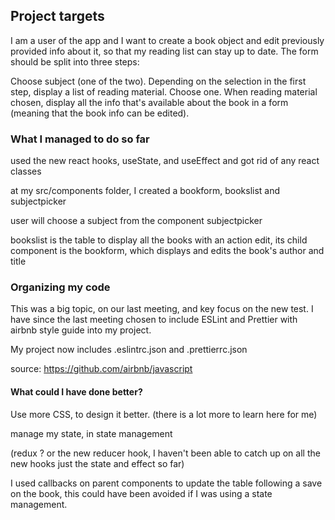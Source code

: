 ## Project targets

I am a user of the app and I want to create a book object and edit previously provided info about it, so that my reading list can stay up to date. The form should be split into three steps:

Choose subject (one of the two).
Depending on the selection in the first step, display a list of reading material. Choose one.
When reading material chosen, display all the info that's available about the book in a form (meaning that the book info can be edited).

### What I managed to do so far

used the new react hooks, useState, and useEffect and got rid of any react classes

at my src/components folder, I created a bookform, bookslist and subjectpicker

user will choose a subject from the component subjectpicker

bookslist is the table to display all the books with an action edit, its child component is the bookform, which displays and edits the book's author and title

### Organizing my code

This was a big topic, on our last meeting, and key focus on the new test.
I have since the last meeting
chosen to include ESLint and Prettier with airbnb style guide into my project.

My project now includes .eslintrc.json and .prettierrc.json

source:
https://github.com/airbnb/javascript

#### What could I have done better?

Use more CSS, to design it better.
(there is a lot more to learn here for me)

manage my state, in state management

(redux ? or the new reducer hook, I haven't been able to catch up on all the new hooks just the state and effect so far)

I used callbacks on parent components to update the table following a save on the book, this could have been avoided if I was using a state management.
